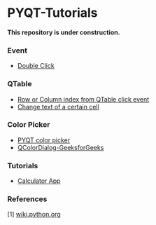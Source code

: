 # PYQT-Tutorials

**This repository is under construction.** 



### Event 
- [Double Click](https://stackoverflow.com/questions/4511908/connect-double-click-event-of-qlistview-with-method-in-pyqt4)


### QTable
- [Row or Column index from QTable click event](https://stackoverflow.com/questions/45159103/pyqt-qtableview-after-click-how-to-know-row-and-col)
- [Change text of a certain cell](https://stackoverflow.com/questions/32503496/pyqt-update-a-certain-cell-in-a-qtablewidget)


### Color Picker 
  - [PYQT color picker](https://pythonspot.com/pyqt5-color-dialog/)
  - [QColorDialog-GeeksforGeeks](https://www.geeksforgeeks.org/pyqt5-qcolordialog/)

### Tutorials 
- [Calculator App](https://realpython.com/python-pyqt-gui-calculator/)




### References
[1] [wiki.python.org](https://wiki.python.org/moin/PyQt/Tutorials)
